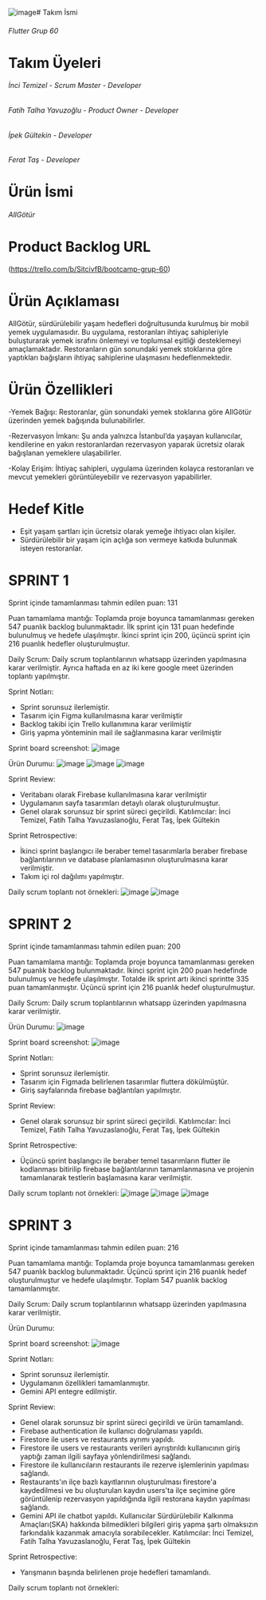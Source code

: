 ![image](https://github.com/user-attachments/assets/06852c80-1755-462e-8d5d-256f72288d49)# Takım İsmi
###### Flutter Grup 60

# Takım Üyeleri
###### İnci Temizel - Scrum Master - Developer
###### Fatih Talha Yavuzoğlu - Product Owner - Developer
###### İpek Gültekin - Developer
###### Ferat Taş - Developer

# Ürün İsmi
###### AllGötür

# Product Backlog URL
(https://trello.com/b/SitcivfB/bootcamp-grup-60)

# Ürün Açıklaması
AllGötür, sürdürülebilir yaşam hedefleri doğrultusunda kurulmuş bir mobil yemek uygulamasıdır. 
Bu uygulama, restoranları ihtiyaç sahipleriyle buluşturarak yemek israfını önlemeyi ve toplumsal eşitliği desteklemeyi amaçlamaktadır. 
Restoranların gün sonundaki yemek stoklarına göre yaptıkları bağışların ihtiyaç sahiplerine ulaşmasını hedeflenmektedir.

# Ürün Özellikleri
-Yemek Bağışı: Restoranlar, gün sonundaki yemek stoklarına göre AllGötür üzerinden yemek bağışında bulunabilirler.

-Rezervasyon İmkanı: Şu anda yalnızca İstanbul’da yaşayan kullanıcılar, kendilerine en yakın restoranlardan rezervasyon yaparak ücretsiz olarak bağışlanan yemeklere ulaşabilirler.

-Kolay Erişim: İhtiyaç sahipleri, uygulama üzerinden kolayca restoranları ve mevcut yemekleri görüntüleyebilir ve rezervasyon yapabilirler.

# Hedef Kitle
- Eşit yaşam şartları için ücretsiz olarak yemeğe ihtiyacı olan kişiler.
- Sürdürülebilir bir yaşam için açlığa son vermeye katkıda bulunmak isteyen restoranlar.


# SPRINT 1

Sprint içinde tamamlanması tahmin edilen puan: 131

Puan tamamlama mantığı: Toplamda proje boyunca tamamlanması gereken 547 puanlık backlog bulunmaktadır.
İlk sprint için 131 puan hedefinde bulunulmuş ve hedefe ulaşılmıştır. İkinci sprint için 200, üçüncü sprint için 216 puanlık hedefler oluşturulmuştur.

Daily Scrum: Daily scrum toplantılarının whatsapp üzerinden yapılmasına karar verilmiştir. Ayrıca haftada en az iki kere google meet üzerinden toplantı yapılmıştır.

Sprint Notları:
- Sprint sorunsuz ilerlemiştir.
- Tasarım için Figma kullanılmasına karar verilmiştir
- Backlog takibi için Trello kullanımına karar verilmiştir
- Giriş yapma yönteminin mail ile sağlanmasına karar verilmiştir

Sprint board screenshot:
![image](https://github.com/fatihTalhaYavuz/bootcampGoogle60/assets/55516422/e36605dd-8c4a-4aff-83f2-eccff0115dc6)

Ürün Durumu:
![image](https://github.com/fatihTalhaYavuz/bootcampGoogle60/assets/55516422/2766135e-5835-4012-9f90-e1a29e9ff73c)
![image](https://github.com/fatihTalhaYavuz/bootcampGoogle60/assets/55516422/a74d7e44-cdda-4392-a025-d181248284a4)
![image](https://github.com/fatihTalhaYavuz/bootcampGoogle60/assets/55516422/81fdf800-1e4e-4f84-93cb-dddb16d1778d)


Sprint Review:
- Veritabanı olarak Firebase kullanılmasına karar verilmiştir
- Uygulamanın sayfa tasarımları detaylı olarak oluşturulmuştur.
- Genel olarak sorunsuz bir sprint süreci geçirildi.
  Katılımcılar: İnci Temizel, Fatih Talha Yavuzaslanoğlu, Ferat Taş, İpek Gültekin

Sprint Retrospective:
- İkinci sprint başlangıcı ile beraber temel tasarımlarla beraber firebase bağlantılarının ve database planlamasının oluşturulmasına karar verilmiştir.
- Takım içi rol dağılımı yapılmıştır.

Daily scrum toplantı not örnekleri:
![image](https://github.com/fatihTalhaYavuz/bootcampGoogle60/assets/55516422/9ed35926-faea-4081-8f6b-222e55ee696b)
![image](https://github.com/fatihTalhaYavuz/bootcampGoogle60/assets/55516422/b8a5df35-61a7-45e4-96b9-91e0a380a401)

# SPRINT 2

Sprint içinde tamamlanması tahmin edilen puan: 200

Puan tamamlama mantığı: Toplamda proje boyunca tamamlanması gereken 547 puanlık backlog bulunmaktadır.
İkinci sprint için 200 puan hedefinde bulunulmuş ve hedefe ulaşılmıştır. Totalde ilk sprint artı ikinci sprintte 335 puan tamamlanmıştır. 
Üçüncü sprint için 216 puanlık hedef oluşturulmuştur.

Daily Scrum: Daily scrum toplantılarının whatsapp üzerinden yapılmasına karar verilmiştir. 

Ürün Durumu:
![image](https://github.com/user-attachments/assets/1c9e0127-1985-41cd-a639-066f082491ae)

Sprint board screenshot:
![image](https://github.com/user-attachments/assets/c3727765-62c5-4283-a316-a8dcf1f6d52a)

Sprint Notları:
- Sprint sorunsuz ilerlemiştir.
- Tasarım için Figmada belirlenen tasarımlar fluttera dökülmüştür.
- Giriş sayfalarında firebase bağlantıları yapılmıştır.

Sprint Review:
- Genel olarak sorunsuz bir sprint süreci geçirildi.
  Katılımcılar: İnci Temizel, Fatih Talha Yavuzaslanoğlu, Ferat Taş, İpek Gültekin
  
Sprint Retrospective:
- Üçüncü sprint başlangıcı ile beraber temel tasarımların flutter ile kodlanması bitirilip firebase bağlantılarının tamamlanmasına ve projenin tamamlanarak testlerin başlamasına karar verilmiştir.

Daily scrum toplantı not örnekleri:
![image](https://github.com/user-attachments/assets/bcf3a2a3-1d6f-46de-a9a8-4c633d890f94)
![image](https://github.com/user-attachments/assets/5c2f1e02-77b3-43ad-8c0f-ca696ff3e4d3)
![image](https://github.com/user-attachments/assets/fd11fc93-acdd-46dc-8da5-8480129f4d04)

# SPRINT 3

Sprint içinde tamamlanması tahmin edilen puan: 216

Puan tamamlama mantığı: Toplamda proje boyunca tamamlanması gereken 547 puanlık backlog bulunmaktadır.
Üçüncü sprint için 216 puanlık hedef oluşturulmuştur ve hedefe ulaşılmıştır. Toplam 547 puanlık backlog tamamlanmıştır.

Daily Scrum: Daily scrum toplantılarının whatsapp üzerinden yapılmasına karar verilmiştir. 

Ürün Durumu:

Sprint board screenshot:
![image](https://github.com/user-attachments/assets/df8f5f15-ceba-4c94-81c0-b464673b8f48)

Sprint Notları:
- Sprint sorunsuz ilerlemiştir.
- Uygulamanın özellikleri tamamlanmıştır.
- Gemini API entegre edilmiştir.

Sprint Review:
- Genel olarak sorunsuz bir sprint süreci geçirildi ve ürün tamamlandı.
- Firebase authentication ile kullanıcı doğrulaması yapıldı.
- Firestore ile users ve restaurants ayrımı yapıldı.
- Firestore ile users ve restaurants verileri ayrıştırıldı kullanıcının giriş yaptığı zaman ilgili sayfaya yönlendirilmesi sağlandı.
- Firestore ile kullanıcıların restaurants ile rezerve işlemlerinin yapılması sağlandı.
- Restaurants'ın ilçe bazlı kayıtlarının oluşturulması firestore'a kaydedilmesi ve bu oluşturulan kaydın users'ta ilçe seçimine göre görüntülenip rezervasyon yapıldığında ilgili restorana kaydın yapılması sağlandı.
- Gemini API ile chatbot yapıldı. Kullanıcılar Sürdürülebilir Kalkınma Amaçları(SKA) hakkında bilmedikleri bilgileri giriş yapma şartı olmaksızın farkındalık kazanmak amacıyla sorabilecekler.
  Katılımcılar: İnci Temizel, Fatih Talha Yavuzaslanoğlu, Ferat Taş, İpek Gültekin
  
Sprint Retrospective:
- Yarışmanın başında belirlenen proje hedefleri tamamlandı.

Daily scrum toplantı not örnekleri:

